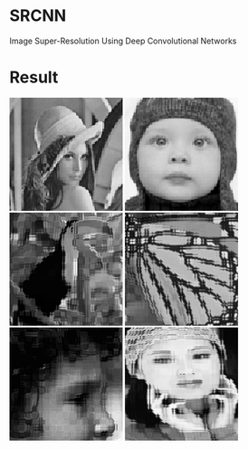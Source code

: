 # SRCNN
Image Super-Resolution Using Deep Convolutional Networks

# Result
<img src="https://github.com/ch135/SRCNN/blob/master/sample/text_image.png" width="200" height="200" alt="结果"/>
<img src="https://github.com/ch135/SRCNN/blob/master/sample/text_image0.png" width="200" height="200" alt="结果"/>
<img src="https://github.com/ch135/SRCNN/blob/master/sample/text_image1.png" width="200" height="200" alt="结果"/>
<img src="https://github.com/ch135/SRCNN/blob/master/sample/text_image2.png" width="200" height="200" alt="结果"/>
<img src="https://github.com/ch135/SRCNN/blob/master/sample/text_image3.png" width="200" height="200" alt="结果"/>
<img src="https://github.com/ch135/SRCNN/blob/master/sample/text_image4.png" width="200" height="200" alt="结果"/>
